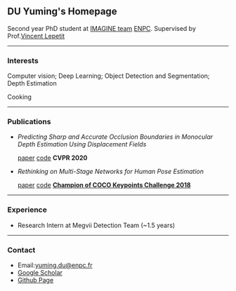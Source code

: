 ## DU Yuming's Homepage

Second year PhD student at [IMAGINE team](https://imagine-lab.enpc.fr/) [ENPC](https://www.ecoledesponts.fr/). Supervised by Prof.[Vincent Lepetit](http://imagine.enpc.fr/~lepetitv/)

------

### Interests
Computer vision; Deep Learning; Object Detection and Segmentation; Depth Estimation

Cooking

------

### Publications
- _Predicting Sharp and Accurate Occlusion Boundaries in Monocular Depth Estimation Using Displacement Fields_

   [paper](https://arxiv.org/abs/2002.12730) [code](https://github.com/dulucas/Displacement_Field)
   **CVPR 2020**

- _Rethinking on Multi-Stage Networks for Human Pose Estimation_

   [paper](https://arxiv.org/abs/1901.00148) [code](https://github.com/fenglinglwb/MSPN)
   **[Champion of COCO Keypoints Challenge 2018](http://cocodataset.org/#keypoints-leaderboard)** 

------

### Experience
- Research Intern at Megvii Detection Team (~1.5 years)

------

### Contact
- Email:yuming.du@enpc.fr
- [Google Scholar](https://scholar.google.com/citations?user=mLytdOoAAAAJ&hl=en)
- [Github Page](https://github.com/dulucas)
